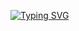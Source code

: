 <!-- ### Hi there 👋 -->

[![Typing SVG](https://readme-typing-svg.herokuapp.com?color=%2336BCF7&lines=Hi+there+👋+%2C+I+am+Sina)](https://git.io/typing-svg)
<!-- https://readme-typing-svg.herokuapp.com/demo/ -->

<!--
**Sina-Abdous/Sina-Abdous** is a ✨ _special_ ✨ repository because its `README.md` (this file) appears on your GitHub profile.

Here are some ideas to get you started:

- 🔭 I’m currently working on ...
- 🌱 I’m currently learning ...
- 👯 I’m looking to collaborate on ...
- 🤔 I’m looking for help with ...
- 💬 Ask me about ...
- 📫 How to reach me: ...
- 😄 Pronouns: ...
- ⚡ Fun fact: ...
-->
